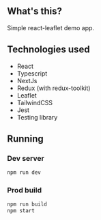## What's this?
Simple react-leaflet demo app.

## Technologies used
- React
- Typescript
- NextJs
- Redux (with redux-toolkit)
- Leaflet
- TailwindCSS
- Jest
- Testing library

## Running
### Dev server
```bash
npm run dev
```
### Prod build
```bash
npm run build
npm start
```
